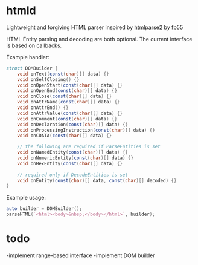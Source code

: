 # htmld
Lightweight and forgiving HTML parser inspired by [htmlparse2](https://github.com/fb55/htmlparser2) by [fb55](https://github.com/fb55)

HTML Entity parsing and decoding are both optional.
The current interface is based on callbacks.

Example handler:
```d
struct DOMBuilder {
    void onText(const(char)[] data) {}
    void onSelfClosing() {}
    void onOpenStart(const(char)[] data) {}
    void onOpenEnd(const(char)[] data) {}
    void onClose(const(char)[] data) {}
    void onAttrName(const(char)[] data) {}
    void onAttrEnd() {}
    void onAttrValue(const(char)[] data) {}
    void onComment(const(char)[] data) {}
    void onDeclaration(const(char)[] data) {}
    void onProcessingInstruction(const(char)[] data) {}
    void onCDATA(const(char)[] data) {}

    // the following are required if ParseEntities is set
    void onNamedEntity(const(char)[] data) {}
    void onNumericEntity(const(char)[] data) {}
    void onHexEntity(const(char)[] data) {}
    
    // required only if DecodeEntities is set
    void onEntity(const(char)[] data, const(char)[] decoded) {}
}
```

Example usage:
```d
auto builder = DOMBuilder();
parseHTML(`<html><body>&nbsp;</body></html>`, builder);
```

# todo
-implement range-based interface
-implement DOM builder
